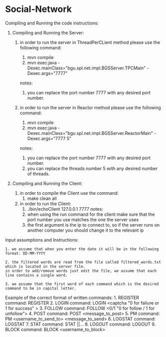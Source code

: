 # Social-Network

Compiling and Running the code instructions:
1. Compiling and Running the Server:
	1. in order to run the server in ThreadPerCLient method please use the following command:
		1. mvn compile
		2. mvn exec:java -Dexec.mainClass="bgu.spl.net.impl.BGSServer.TPCMain" -Dexec.args="7777"

		notes:
		1. you can replace the port number 7777 with any desired port number.

	2. in order to run the server in Reactor method please use the following command:
		1. mvn compile
		2. mvn exec:java -Dexec.mainClass="bgu.spl.net.impl.BGSServer.ReactorMain" -Dexec.args="7777 5"

		notes:
		1. you can replace the port number 7777 with any desired port number.
		2. you can replace the threads number 5 with any desired number of threads.

2. Compiling and Running the Client:
	1. in order to compile the Client use the command:
		1. make clean all
	2. in order to run the Client:
		1. ./bin/echoClient 127.0.0.1 7777
	notes:
		1. when using the run command for the client make sure that the port number you use matches the one the server uses
		2. the first argument is the ip to connect to, so if the server runs on another computer you should change it to the relevant ip

Input assumptions and Instructions:

	1. we assume that when you enter the date it will be in the following format: DD-MM-YYYY

	2. the filtered words are read from the file called filtered_words.txt which is located in the server file.
	in order to add/remove words just edit the file, we assume that each line contains a single word.
	
	3. we assume that the first word of each command which is the desired command to be in capital letter.

Example of the correct format of written commands:
	1. REGISTER command:
		REGISTER <username> <password> <DD-MM-YYYY>
	2. LOGIN command:
		LOGIN <username> <passowrd> <captcha "0 for faliure or 1 for success" >
	3. FOLLOW command:
		FOLLOW <0/1 "0 for follow / 1 for unfollow"> <username> 
	4. POST command:
		POST <message_to_post>
	5. PM command:
		PM <username_to_send_to> <message_to_send>
	6. LOGSTAT command:
		LOGSTAT
	7. STAT command:
		STAT <user1>|<user2>|<user3>...
	8. LOGOUT command: 
		LOGOUT
	9. BLOCK command:
		BLOCK <username_to_block>




